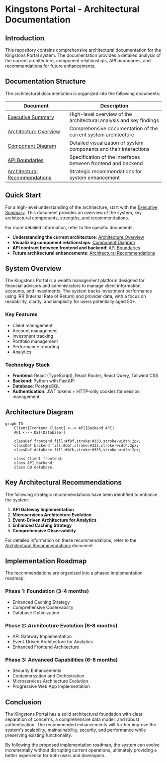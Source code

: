 # Kingstons Portal - Architectural Documentation

## Introduction

This repository contains comprehensive architectural documentation for the Kingstons Portal system. The documentation provides a detailed analysis of the current architecture, component relationships, API boundaries, and recommendations for future enhancements.

## Documentation Structure

The architectural documentation is organized into the following documents:

| Document | Description |
|----------|-------------|
| [Executive Summary](executive_summary.md) | High-level overview of the architectural analysis and key findings |
| [Architecture Overview](architecture.md) | Comprehensive documentation of the current system architecture |
| [Component Diagram](component_diagram.md) | Detailed visualization of system components and their interactions |
| [API Boundaries](api_boundaries.md) | Specification of the interfaces between frontend and backend |
| [Architectural Recommendations](architectural_recommendations.md) | Strategic recommendations for system enhancement |

## Quick Start

For a high-level understanding of the architecture, start with the [Executive Summary](executive_summary.md). This document provides an overview of the system, key architectural components, strengths, and recommendations.

For more detailed information, refer to the specific documents:

- **Understanding the current architecture**: [Architecture Overview](architecture.md)
- **Visualizing component relationships**: [Component Diagram](component_diagram.md)
- **API contract between frontend and backend**: [API Boundaries](api_boundaries.md)
- **Future architectural enhancements**: [Architectural Recommendations](architectural_recommendations.md)

## System Overview

The Kingstons Portal is a wealth management platform designed for financial advisors and administrators to manage client information, accounts, and investments. The system tracks investment performance using IRR (Internal Rate of Return) and provider data, with a focus on readability, clarity, and simplicity for users potentially aged 50+.

### Key Features

- Client management
- Account management
- Investment tracking
- Portfolio management
- Performance reporting
- Analytics

### Technology Stack

- **Frontend**: React (TypeScript), React Router, React Query, Tailwind CSS
- **Backend**: Python with FastAPI
- **Database**: PostgreSQL
- **Authentication**: JWT tokens + HTTP-only cookies for session management

## Architecture Diagram

```mermaid
graph TD
    Client[Frontend Client] <--> API[Backend API]
    API <--> DB[(Database)]
    
    classDef frontend fill:#f9f,stroke:#333,stroke-width:2px;
    classDef backend fill:#bbf,stroke:#333,stroke-width:2px;
    classDef database fill:#bfb,stroke:#333,stroke-width:2px;
    
    class Client frontend;
    class API backend;
    class DB database;
```

## Key Architectural Recommendations

The following strategic recommendations have been identified to enhance the system:

1. **API Gateway Implementation**
2. **Microservices Architecture Evolution**
3. **Event-Driven Architecture for Analytics**
4. **Enhanced Caching Strategy**
5. **Comprehensive Observability**

For detailed information on these recommendations, refer to the [Architectural Recommendations](architectural_recommendations.md) document.

## Implementation Roadmap

The recommendations are organized into a phased implementation roadmap:

### Phase 1: Foundation (3-4 months)
- Enhanced Caching Strategy
- Comprehensive Observability
- Database Optimization

### Phase 2: Architecture Evolution (6-8 months)
- API Gateway Implementation
- Event-Driven Architecture for Analytics
- Enhanced Frontend Architecture

### Phase 3: Advanced Capabilities (6-8 months)
- Security Enhancements
- Containerization and Orchestration
- Microservices Architecture Evolution
- Progressive Web App Implementation

## Conclusion

The Kingstons Portal has a solid architectural foundation with clear separation of concerns, a comprehensive data model, and robust authentication. The recommended enhancements will further improve the system's scalability, maintainability, security, and performance while preserving existing functionality.

By following the proposed implementation roadmap, the system can evolve incrementally without disrupting current operations, ultimately providing a better experience for both users and developers.